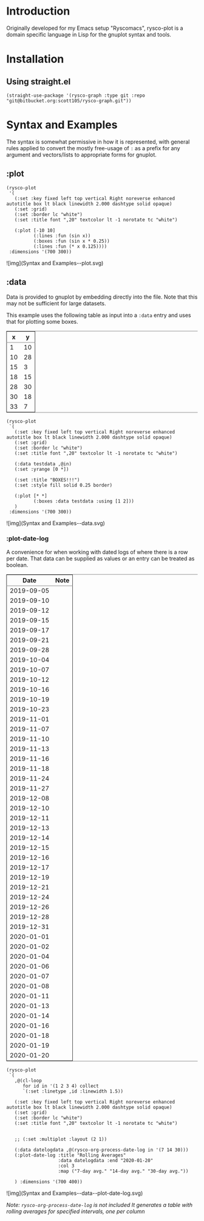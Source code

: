 

# Introduction

Originally developed for my Emacs setup "Ryscomacs", rysco-plot is a domain specific language in Lisp for the gnuplot syntax and tools.


# Installation


## Using straight.el

    (straight-use-package '(rysco-graph :type git :repo "git@bitbucket.org:scott105/rysco-graph.git"))


# Syntax and Examples

The syntax is somewhat permissive in how it is represented, with general rules applied to convert the mostly free-usage of `:` as a prefix for any argument and vectors/lists to appropriate forms for gnuplot.


## :plot

    (rysco-plot
     '(
       (:set :key fixed left top vertical Right noreverse enhanced autotitle box lt black linewidth 2.000 dashtype solid opaque)
       (:set :grid)
       (:set :border lc "white")
       (:set :title font ",20" textcolor lt -1 norotate tc "white")
    
       (:plot [-10 10]
              (:lines :fun (sin x))
              (:boxes :fun (sin x * 0.25))
              (:lines :fun (* x 0.125))))
     :dimensions '(700 300))

![img](Syntax and Examples--plot.svg)


## :data

Data is provided to gnuplot by embedding directly into the file. Note that this may not be sufficient for large datasets.

This example uses the following table as input into a `:data` entry and uses that for plotting some boxes.

<table id="orgf407d3e" border="2" cellspacing="0" cellpadding="6" rules="groups" frame="hsides">


<colgroup>
<col  class="org-right" />

<col  class="org-right" />
</colgroup>
<thead>
<tr>
<th scope="col" class="org-right">x</th>
<th scope="col" class="org-right">y</th>
</tr>
</thead>

<tbody>
<tr>
<td class="org-right">1</td>
<td class="org-right">10</td>
</tr>


<tr>
<td class="org-right">10</td>
<td class="org-right">28</td>
</tr>


<tr>
<td class="org-right">15</td>
<td class="org-right">3</td>
</tr>


<tr>
<td class="org-right">18</td>
<td class="org-right">15</td>
</tr>


<tr>
<td class="org-right">28</td>
<td class="org-right">30</td>
</tr>


<tr>
<td class="org-right">30</td>
<td class="org-right">18</td>
</tr>


<tr>
<td class="org-right">33</td>
<td class="org-right">7</td>
</tr>
</tbody>
</table>

    (rysco-plot
     `(
       (:set :key fixed left top vertical Right noreverse enhanced autotitle box lt black linewidth 2.000 dashtype solid opaque)
       (:set :grid)
       (:set :border lc "white")
       (:set :title font ",20" textcolor lt -1 norotate tc "white")
    
       (:data testdata ,@in)
       (:set :yrange [0 *])
    
       (:set :title "BOXES!!!")
       (:set :style fill solid 0.25 border)
    
       (:plot [* *]
              (:boxes :data testdata :using [1 2]))
       )
     :dimensions '(700 300))

![img](Syntax and Examples--data.svg)


### :plot-date-log

A convenience for when working with dated logs of where there is a row per date.
That data can be supplied as values or an entry can be treated as boolean.

<table id="orgc12e1a9" border="2" cellspacing="0" cellpadding="6" rules="groups" frame="hsides">


<colgroup>
<col  class="org-right" />

<col  class="org-left" />
</colgroup>
<thead>
<tr>
<th scope="col" class="org-right">Date</th>
<th scope="col" class="org-left">Note</th>
</tr>
</thead>

<tbody>
<tr>
<td class="org-right">2019-09-05</td>
<td class="org-left">&#xa0;</td>
</tr>


<tr>
<td class="org-right">2019-09-10</td>
<td class="org-left">&#xa0;</td>
</tr>


<tr>
<td class="org-right">2019-09-12</td>
<td class="org-left">&#xa0;</td>
</tr>


<tr>
<td class="org-right">2019-09-15</td>
<td class="org-left">&#xa0;</td>
</tr>


<tr>
<td class="org-right">2019-09-17</td>
<td class="org-left">&#xa0;</td>
</tr>


<tr>
<td class="org-right">2019-09-21</td>
<td class="org-left">&#xa0;</td>
</tr>


<tr>
<td class="org-right">2019-09-28</td>
<td class="org-left">&#xa0;</td>
</tr>


<tr>
<td class="org-right">2019-10-04</td>
<td class="org-left">&#xa0;</td>
</tr>


<tr>
<td class="org-right">2019-10-07</td>
<td class="org-left">&#xa0;</td>
</tr>


<tr>
<td class="org-right">2019-10-12</td>
<td class="org-left">&#xa0;</td>
</tr>


<tr>
<td class="org-right">2019-10-16</td>
<td class="org-left">&#xa0;</td>
</tr>


<tr>
<td class="org-right">2019-10-19</td>
<td class="org-left">&#xa0;</td>
</tr>


<tr>
<td class="org-right">2019-10-23</td>
<td class="org-left">&#xa0;</td>
</tr>


<tr>
<td class="org-right">2019-11-01</td>
<td class="org-left">&#xa0;</td>
</tr>


<tr>
<td class="org-right">2019-11-07</td>
<td class="org-left">&#xa0;</td>
</tr>


<tr>
<td class="org-right">2019-11-10</td>
<td class="org-left">&#xa0;</td>
</tr>


<tr>
<td class="org-right">2019-11-13</td>
<td class="org-left">&#xa0;</td>
</tr>


<tr>
<td class="org-right">2019-11-16</td>
<td class="org-left">&#xa0;</td>
</tr>


<tr>
<td class="org-right">2019-11-18</td>
<td class="org-left">&#xa0;</td>
</tr>


<tr>
<td class="org-right">2019-11-24</td>
<td class="org-left">&#xa0;</td>
</tr>


<tr>
<td class="org-right">2019-11-27</td>
<td class="org-left">&#xa0;</td>
</tr>


<tr>
<td class="org-right">2019-12-08</td>
<td class="org-left">&#xa0;</td>
</tr>


<tr>
<td class="org-right">2019-12-10</td>
<td class="org-left">&#xa0;</td>
</tr>


<tr>
<td class="org-right">2019-12-11</td>
<td class="org-left">&#xa0;</td>
</tr>


<tr>
<td class="org-right">2019-12-13</td>
<td class="org-left">&#xa0;</td>
</tr>


<tr>
<td class="org-right">2019-12-14</td>
<td class="org-left">&#xa0;</td>
</tr>


<tr>
<td class="org-right">2019-12-15</td>
<td class="org-left">&#xa0;</td>
</tr>


<tr>
<td class="org-right">2019-12-16</td>
<td class="org-left">&#xa0;</td>
</tr>


<tr>
<td class="org-right">2019-12-17</td>
<td class="org-left">&#xa0;</td>
</tr>


<tr>
<td class="org-right">2019-12-19</td>
<td class="org-left">&#xa0;</td>
</tr>


<tr>
<td class="org-right">2019-12-21</td>
<td class="org-left">&#xa0;</td>
</tr>


<tr>
<td class="org-right">2019-12-24</td>
<td class="org-left">&#xa0;</td>
</tr>


<tr>
<td class="org-right">2019-12-26</td>
<td class="org-left">&#xa0;</td>
</tr>


<tr>
<td class="org-right">2019-12-28</td>
<td class="org-left">&#xa0;</td>
</tr>


<tr>
<td class="org-right">2019-12-31</td>
<td class="org-left">&#xa0;</td>
</tr>


<tr>
<td class="org-right">2020-01-01</td>
<td class="org-left">&#xa0;</td>
</tr>


<tr>
<td class="org-right">2020-01-02</td>
<td class="org-left">&#xa0;</td>
</tr>


<tr>
<td class="org-right">2020-01-04</td>
<td class="org-left">&#xa0;</td>
</tr>


<tr>
<td class="org-right">2020-01-06</td>
<td class="org-left">&#xa0;</td>
</tr>


<tr>
<td class="org-right">2020-01-07</td>
<td class="org-left">&#xa0;</td>
</tr>


<tr>
<td class="org-right">2020-01-08</td>
<td class="org-left">&#xa0;</td>
</tr>


<tr>
<td class="org-right">2020-01-11</td>
<td class="org-left">&#xa0;</td>
</tr>


<tr>
<td class="org-right">2020-01-13</td>
<td class="org-left">&#xa0;</td>
</tr>


<tr>
<td class="org-right">2020-01-14</td>
<td class="org-left">&#xa0;</td>
</tr>


<tr>
<td class="org-right">2020-01-16</td>
<td class="org-left">&#xa0;</td>
</tr>


<tr>
<td class="org-right">2020-01-18</td>
<td class="org-left">&#xa0;</td>
</tr>


<tr>
<td class="org-right">2020-01-19</td>
<td class="org-left">&#xa0;</td>
</tr>


<tr>
<td class="org-right">2020-01-20</td>
<td class="org-left">&#xa0;</td>
</tr>
</tbody>
</table>

    (rysco-plot
     `(
       ,@(cl-loop
          for id in '(1 2 3 4) collect
          `(:set :linetype ,id :linewidth 1.5))
    
       (:set :key fixed left top vertical Right noreverse enhanced autotitle box lt black linewidth 2.000 dashtype solid opaque)
       (:set :grid)
       (:set :border lc "white")
       (:set :title font ",20" textcolor lt -1 norotate tc "white")
    
    
       ;; (:set :multiplot :layout (2 1))
    
       (:data datelogdata ,@(rysco-org-process-date-log in '(7 14 30)))
       (:plot-date-log :title "Rolling Averages"
                       :data datelogdata :end "2020-01-20"
                       :col 3
                       :map ("7-day avg." "14-day avg." "30-day avg."))
    
       ) :dimensions '(700 400))

![img](Syntax and Examples--data--plot-date-log.svg)

*Note: `rysco-org-process-date-log` is not included*
*It generates a table with rolling averages for specified intervals, one per column*

